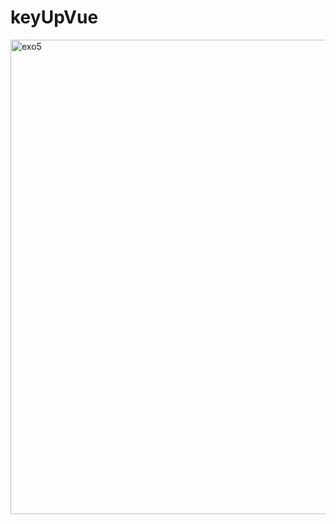 # keyUpVue

<img width="759" alt="exo5" src="https://github.com/Camille-Durand/CoursVue/assets/75265358/ed88fc6f-0eed-4537-8deb-6406b15feffb">
